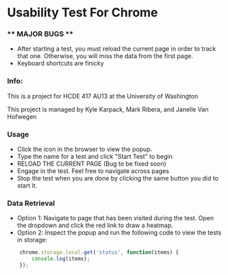 Usability Test For Chrome
===

### ** MAJOR BUGS **
- After starting a test, you must reload the current page in order to track that one. Otherwise, you will miss the data from the first page.
- Keyboard shortcuts are finicky

### Info:
This is a project for HCDE 417 AU13 at the University of Washington

This project is managed by Kyle Karpack, Mark Ribera, and Janelle Van Hofwegen

### Usage
- Click the icon in the browser to view the popup.
- Type the name for a test and click "Start Test" to begin
- RELOAD THE CURRENT PAGE (Bug to be fixed soon)
- Engage in the test. Feel free to navigate across pages
- Stop the test when you are done by clicking the same button you did to start it.


### Data Retrieval
- Option 1: Navigate to page that has been visited during the test. Open the dropdown and click the red link to draw a heatmap.
- Option 2: Inspect the popup and run the following code to view the tests in storage:

``` javascript
	chrome.storage.local.get('status', function(items) {
		console.log(items);
	});

```

